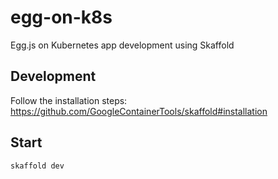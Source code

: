 # egg-on-k8s

Egg.js on Kubernetes app development using Skaffold

## Development

Follow the installation steps: https://github.com/GoogleContainerTools/skaffold#installation

## Start
```
skaffold dev
```